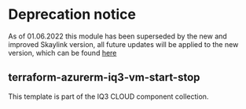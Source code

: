 # Deprecation notice

As of 01.06.2022 this module has been superseded by the new and improved Skaylink version, all future updates will be applied to the new version, which can be found [here](https://registry.terraform.io/modules/skaylink/skaylink-vm-start-stop/azurerm/latest)

## terraform-azurerm-iq3-vm-start-stop

This template is part of the IQ3 CLOUD component collection.